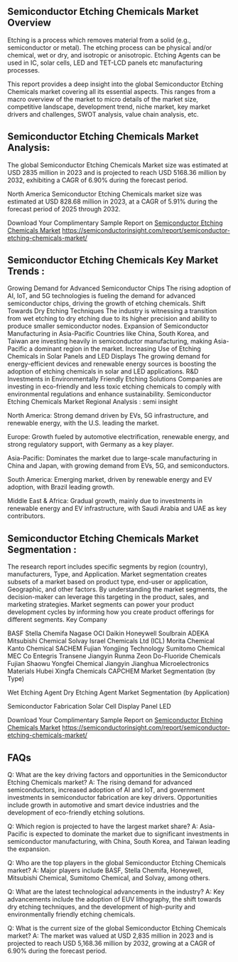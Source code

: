 ## Semiconductor Etching Chemicals Market Overview
Etching is a process which removes material from a solid (e.g., semiconductor or metal). The etching process can be physical and/or chemical, wet or dry, and isotropic or anisotropic. Etching Agents can be used in IC, solar cells, LED and TET-LCD panels etc manufacturing processes.

This report provides a deep insight into the global Semiconductor Etching Chemicals market covering all its essential aspects. This ranges from a macro overview of the market to micro details of the market size, competitive landscape, development trend, niche market, key market drivers and challenges, SWOT analysis, value chain analysis, etc.

## Semiconductor Etching Chemicals Market Analysis:

The global Semiconductor Etching Chemicals Market size was estimated at USD 2835 million in 2023 and is projected to reach USD 5168.36 million by 2032, exhibiting a CAGR of 6.90% during the forecast period.

North America Semiconductor Etching Chemicals market size was estimated at USD 828.68 million in 2023, at a CAGR of 5.91% during the forecast period of 2025 through 2032.

Download Your Complimentary Sample Report on [Semiconductor Etching Chemicals Market]([url](https://semiconductorinsight.com/report/semiconductor-etching-chemicals-market/))  https://semiconductorinsight.com/report/semiconductor-etching-chemicals-market/


## Semiconductor Etching Chemicals Key Market Trends  :
Growing Demand for Advanced Semiconductor Chips
The rising adoption of AI, IoT, and 5G technologies is fueling the demand for advanced semiconductor chips, driving the growth of etching chemicals.
Shift Towards Dry Etching Techniques
The industry is witnessing a transition from wet etching to dry etching due to its higher precision and ability to produce smaller semiconductor nodes.
Expansion of Semiconductor Manufacturing in Asia-Pacific
Countries like China, South Korea, and Taiwan are investing heavily in semiconductor manufacturing, making Asia-Pacific a dominant region in the market.
Increasing Use of Etching Chemicals in Solar Panels and LED Displays
The growing demand for energy-efficient devices and renewable energy sources is boosting the adoption of etching chemicals in solar and LED applications.
R&D Investments in Environmentally Friendly Etching Solutions
Companies are investing in eco-friendly and less toxic etching chemicals to comply with environmental regulations and enhance sustainability.
Semiconductor Etching Chemicals Market Regional Analysis :
semi insight

North America:
Strong demand driven by EVs, 5G infrastructure, and renewable energy, with the U.S. leading the market.

Europe:
Growth fueled by automotive electrification, renewable energy, and strong regulatory support, with Germany as a key player.

Asia-Pacific:
Dominates the market due to large-scale manufacturing in China and Japan, with growing demand from EVs, 5G, and semiconductors.

South America:
Emerging market, driven by renewable energy and EV adoption, with Brazil leading growth.

Middle East & Africa:
Gradual growth, mainly due to investments in renewable energy and EV infrastructure, with Saudi Arabia and UAE as key contributors.

## Semiconductor Etching Chemicals Market Segmentation :
The research report includes specific segments by region (country), manufacturers, Type, and Application. Market segmentation creates subsets of a market based on product type, end-user or application, Geographic, and other factors. By understanding the market segments, the decision-maker can leverage this targeting in the product, sales, and marketing strategies. Market segments can power your product development cycles by informing how you create product offerings for different segments.
Key Company

BASF
Stella Chemifa
Nagase
OCI
Daikin
Honeywell
Soulbrain
ADEKA
Mitsubishi Chemical
Solvay
Israel Chemicals Ltd (ICL)
Morita Chemical
Kanto Chemical
SACHEM
Fujian Yongjing Technology
Sumitomo Chemical
MEC Co
Entegris
Transene
Jiangyin Runma
Zeon
Do-Fluoride Chemicals
Fujian Shaowu Yongfei Chemical
Jiangyin Jianghua Microelectronics Materials
Hubei Xingfa Chemicals
CAPCHEM
Market Segmentation (by Type)

Wet Etching Agent
Dry Etching Agent
Market Segmentation (by Application)

Semiconductor Fabrication
Solar Cell
Display Panel
LED

Download Your Complimentary Sample Report on [Semiconductor Etching Chemicals Market]([url](https://semiconductorinsight.com/report/semiconductor-etching-chemicals-market/))  https://semiconductorinsight.com/report/semiconductor-etching-chemicals-market/
## FAQs

Q: What are the key driving factors and opportunities in the Semiconductor Etching Chemicals market?
A: The rising demand for advanced semiconductors, increased adoption of AI and IoT, and government investments in semiconductor fabrication are key drivers. Opportunities include growth in automotive and smart device industries and the development of eco-friendly etching solutions.

Q: Which region is projected to have the largest market share?
A: Asia-Pacific is expected to dominate the market due to significant investments in semiconductor manufacturing, with China, South Korea, and Taiwan leading the expansion.

Q: Who are the top players in the global Semiconductor Etching Chemicals market?
A: Major players include BASF, Stella Chemifa, Honeywell, Mitsubishi Chemical, Sumitomo Chemical, and Solvay, among others.

Q: What are the latest technological advancements in the industry?
A: Key advancements include the adoption of EUV lithography, the shift towards dry etching techniques, and the development of high-purity and environmentally friendly etching chemicals.

Q: What is the current size of the global Semiconductor Etching Chemicals market?
A: The market was valued at USD 2,835 million in 2023 and is projected to reach USD 5,168.36 million by 2032, growing at a CAGR of 6.90% during the forecast period.
